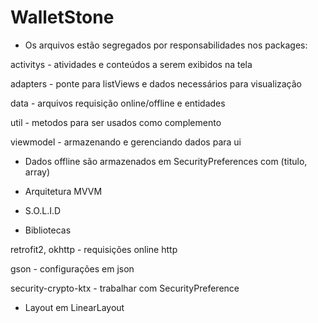 # WalletStone

- Os arquivos estão segregados por responsabilidades nos packages:

activitys - atividades e conteúdos a serem exibidos na tela

adapters - ponte para listViews e dados necessários para visualização

data - arquivos requisição online/offline e entidades

util - metodos para ser usados como complemento	

viewmodel - armazenando e gerenciando dados para ui

- Dados offline são armazenados em SecurityPreferences com (titulo, array)

- Arquitetura MVVM

- S.O.L.I.D

- Bibliotecas

retrofit2, okhttp - requisições online http

gson - configurações em json

security-crypto-ktx - trabalhar com SecurityPreference

- Layout em LinearLayout
